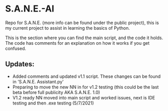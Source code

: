 # S.A.N.E.-AI
Repo for S.A.N.E. (more info can be found under the public project), this is my current project to assist in learning the basics of Python.

This is the section where you can find the main script, and the code it holds. The code has comments for an explanation on how it works if you get confused.

## Updates:
- Added comments and updated v1.1 script. These changes can be found in 'S.A.N.E. Assistant.py'
- Preparing to move the new NN in for v1.2 testing (this could be the last beta before full publicity AKA S.A.N.E. 1.0)
- V1.2 ready NN moved into main script and worked issues, next is IDE testing and then .exe testing (5/7/2021)
